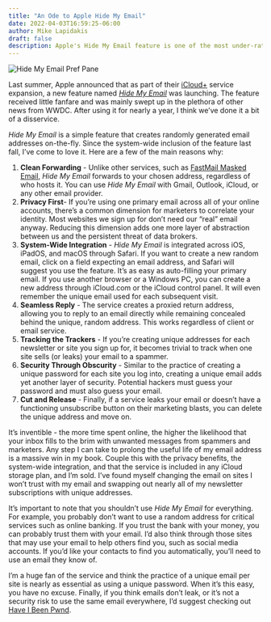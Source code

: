 ```yaml
---
title: "An Ode to Apple Hide My Email"
date: 2022-04-03T16:59:25-06:00
author: Mike Lapidakis
draft: false
description: Apple's Hide My Email feature is one of the most under-rated privacy launches of the past year, and here's why. 
---
```

![Hide My Email Pref Pane](/images/hide-my-email-prefs.png)

Last summer, Apple announced that as part of their [iCloud+](https://www.apple.com/icloud/) service expansion, a new feature named [*Hide My Email*](https://www.macrumors.com/how-to/use-hide-my-email-ios/) was launching. The feature received little fanfare and was mainly swept up in the plethora of other news from WWDC. After using it for nearly a year, I think we’ve done it a bit of a disservice. 

*Hide My Email* is a simple feature that creates randomly generated email addresses on-the-fly. Since the system-wide inclusion of the feature last fall, I’ve come to love it. Here are a few of the main reasons why:

1. **Clean Forwarding** - Unlike other services, such as [FastMail Masked Email](https://www.fastmail.help/hc/en-us/articles/4406536368911-Masked-Email), *Hide My Email* forwards to your chosen address, regardless of who hosts it. You can use *Hide My Email* with Gmail, Outlook, iCloud, or any other email provider. 
2. **Privacy First**- If you’re using one primary email across all of your online accounts, there’s a common dimension for marketers to correlate your identity. Most websites we sign up for don’t need our “real” email anyway. Reducing this dimension adds one more layer of abstraction between us and the persistent threat of data brokers. 
3. **System-Wide Integration** - *Hide My Email* is integrated across iOS, iPadOS, and macOS through Safari. If you want to create a new random email, click on a field expecting an email address, and Safari will suggest you use the feature. It’s as easy as auto-filling your primary email. If you use another browser or a Windows PC, you can create a new address through iCloud.com or the iCloud control panel. It will even remember the unique email used for each subsequent visit. 
4. **Seamless Reply** - The service creates a proxied return address, allowing you to reply to an email directly while remaining concealed behind the unique, random address. This works regardless of client or email service. 
5. **Tracking the Trackers** - If you’re creating unique addresses for each newsletter or site you sign up for, it becomes trivial to track when one site sells (or leaks) your email to a spammer. 
6. **Security Through Obscurity** - Similar to the practice of creating a unique password for each site you log into, creating a unique email adds yet another layer of security. Potential hackers must guess your password and must also guess your email. 
7. **Cut and Release** - Finally, if a service leaks your email or doesn’t have a functioning unsubscribe button on their marketing blasts, you can delete the unique address and move on. 

It’s inventible - the more time spent online, the higher the likelihood that your inbox fills to the brim with unwanted messages from spammers and marketers. Any step I can take to prolong the useful life of my email address is a massive win in my book. Couple this with the privacy benefits, the system-wide integration, and that the service is included in any iCloud storage plan, and I’m sold. I’ve found myself changing the email on sites I won’t trust with my email and swapping out nearly all of my newsletter subscriptions with unique addresses. 

It’s important to note that you shouldn’t use *Hide My Email* for everything. For example, you probably don’t want to use a random address for critical services such as online banking. If you trust the bank with your money, you can probably trust them with your email. I’d also think through those sites that may use your email to help others find you, such as social media accounts. If you’d like your contacts to find you automatically, you’ll need to use an email they know of.

I’m a huge fan of the service and think the practice of a unique email per site is nearly as essential as using a unique password. When it’s this easy, you have no excuse. Finally, if you think emails don’t leak, or it’s not a security risk to use the same email everywhere, I’d suggest checking out [Have I Been Pwnd](https://haveibeenpwned.com/). 
